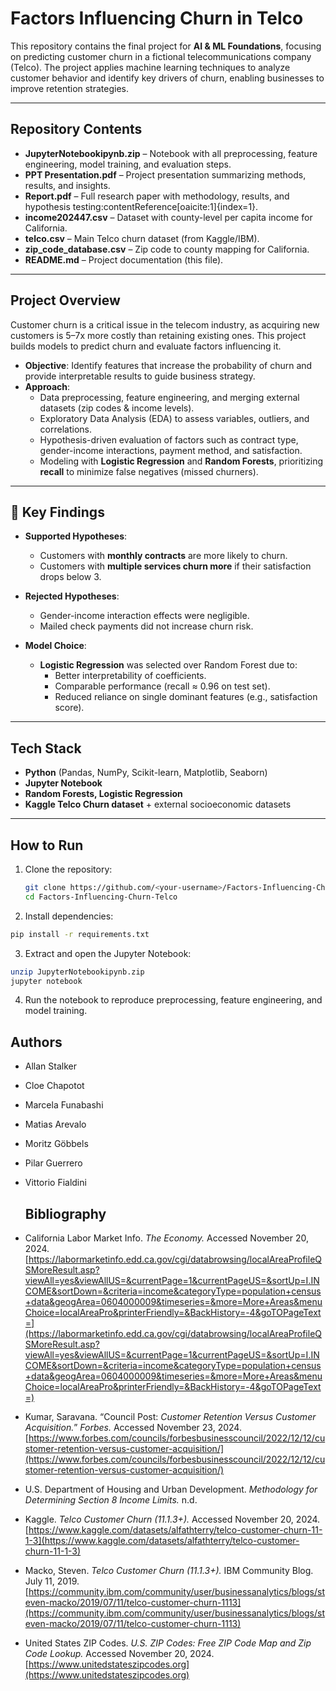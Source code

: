 #  Factors Influencing Churn in Telco

This repository contains the final project for **AI & ML Foundations**, focusing on predicting customer churn in a fictional telecommunications company (Telco). The project applies machine learning techniques to analyze customer behavior and identify key drivers of churn, enabling businesses to improve retention strategies.

---

## Repository Contents

- **JupyterNotebookipynb.zip** – Notebook with all preprocessing, feature engineering, model training, and evaluation steps.
- **PPT Presentation.pdf** – Project presentation summarizing methods, results, and insights.
- **Report.pdf** – Full research paper with methodology, results, and hypothesis testing:contentReference[oaicite:1]{index=1}.
- **income202447.csv** – Dataset with county-level per capita income for California.
- **telco.csv** – Main Telco churn dataset (from Kaggle/IBM).
- **zip_code_database.csv** – Zip code to county mapping for California.
- **README.md** – Project documentation (this file).

---

## Project Overview

Customer churn is a critical issue in the telecom industry, as acquiring new customers is 5–7x more costly than retaining existing ones. This project builds models to predict churn and evaluate factors influencing it.

- **Objective**: Identify features that increase the probability of churn and provide interpretable results to guide business strategy.
- **Approach**: 
  - Data preprocessing, feature engineering, and merging external datasets (zip codes & income levels).
  - Exploratory Data Analysis (EDA) to assess variables, outliers, and correlations.
  - Hypothesis-driven evaluation of factors such as contract type, gender-income interactions, payment method, and satisfaction.
  - Modeling with **Logistic Regression** and **Random Forests**, prioritizing **recall** to minimize false negatives (missed churners).

---

## 🔬 Key Findings

- **Supported Hypotheses**:
  - Customers with **monthly contracts** are more likely to churn.
  - Customers with **multiple services churn more** if their satisfaction drops below 3.

- **Rejected Hypotheses**:
  - Gender-income interaction effects were negligible.
  - Mailed check payments did not increase churn risk.

- **Model Choice**:
  - **Logistic Regression** was selected over Random Forest due to:
    - Better interpretability of coefficients.
    - Comparable performance (recall ≈ 0.96 on test set).
    - Reduced reliance on single dominant features (e.g., satisfaction score).

---

## Tech Stack

- **Python** (Pandas, NumPy, Scikit-learn, Matplotlib, Seaborn)
- **Jupyter Notebook**
- **Random Forests, Logistic Regression**
- **Kaggle Telco Churn dataset** + external socioeconomic datasets

---

## How to Run

1. Clone the repository:
   ```bash
   git clone https://github.com/<your-username>/Factors-Influencing-Churn-Telco.git
   cd Factors-Influencing-Churn-Telco
   ```
   
2. Install dependencies:

```bash
pip install -r requirements.txt
   ```

3. Extract and open the Jupyter Notebook:

```bash
unzip JupyterNotebookipynb.zip
jupyter notebook
   ```
4. Run the notebook to reproduce preprocessing, feature engineering, and model training.

## Authors
- Allan Stalker
- Cloe Chapotot
- Marcela Funabashi
- Matias Arevalo
- Moritz Göbbels
- Pilar Guerrero
- Vittorio Fialdini

  ## Bibliography

- California Labor Market Info. *The Economy.* Accessed November 20, 2024.  
  [https://labormarketinfo.edd.ca.gov/cgi/databrowsing/localAreaProfileQSMoreResult.asp?viewAll=yes&viewAllUS=&currentPage=1&currentPageUS=&sortUp=I.INCOME&sortDown=&criteria=income&categoryType=population+census+data&geogArea=0604000009&timeseries=&more=More+Areas&menuChoice=localAreaPro&printerFriendly=&BackHistory=-4&goTOPageText=](https://labormarketinfo.edd.ca.gov/cgi/databrowsing/localAreaProfileQSMoreResult.asp?viewAll=yes&viewAllUS=&currentPage=1&currentPageUS=&sortUp=I.INCOME&sortDown=&criteria=income&categoryType=population+census+data&geogArea=0604000009&timeseries=&more=More+Areas&menuChoice=localAreaPro&printerFriendly=&BackHistory=-4&goTOPageText=)

- Kumar, Saravana. “Council Post: *Customer Retention Versus Customer Acquisition.*” *Forbes.* Accessed November 23, 2024.  
  [https://www.forbes.com/councils/forbesbusinesscouncil/2022/12/12/customer-retention-versus-customer-acquisition/](https://www.forbes.com/councils/forbesbusinesscouncil/2022/12/12/customer-retention-versus-customer-acquisition/)

- U.S. Department of Housing and Urban Development. *Methodology for Determining Section 8 Income Limits.* n.d.  

- Kaggle. *Telco Customer Churn (11.1.3+).* Accessed November 20, 2024.  
  [https://www.kaggle.com/datasets/alfathterry/telco-customer-churn-11-1-3](https://www.kaggle.com/datasets/alfathterry/telco-customer-churn-11-1-3)

- Macko, Steven. *Telco Customer Churn (11.1.3+).* IBM Community Blog. July 11, 2019.  
  [https://community.ibm.com/community/user/businessanalytics/blogs/steven-macko/2019/07/11/telco-customer-churn-1113](https://community.ibm.com/community/user/businessanalytics/blogs/steven-macko/2019/07/11/telco-customer-churn-1113)

- United States ZIP Codes. *U.S. ZIP Codes: Free ZIP Code Map and Zip Code Lookup.* Accessed November 20, 2024.  
  [https://www.unitedstateszipcodes.org](https://www.unitedstateszipcodes.org)
